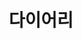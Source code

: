 ---
layout: "dirpage"
icon: "🗒️"
title: "다이어리"
dir: "/diary"
reverse: true
permalink: "/dir/{{ name | remove_label }}/"
updated: "{{ '' | today_to_string }}"
skipSiteMap: true
---